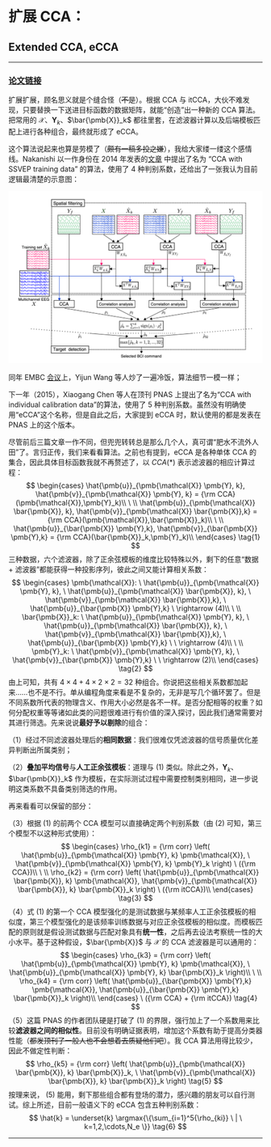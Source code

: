 # 扩展 CCA：
## Extended CCA, eCCA
***

### [论文链接][eCCA]

扩展扩展，顾名思义就是个缝合怪（~~不是~~）。根据 CCA 与 itCCA，大伙不难发现，只要替换一下送进目标函数的数据矩阵，就能“创造”出一种新的 CCA 算法。把常用的 $\pmb{\mathcal{X}}$、$\pmb{Y}_k$、$\bar{\pmb{X}}_k$ 都往里套，在滤波器计算以及后端模板匹配上进行各种组合，最终就形成了 eCCA。

这个算法说起来也算是劳模了（~~颇有一稿多投之嫌~~），我给大家缕一缕这个感情线。Nakanishi 以一作身份在 2014 年发表的[文章][ex2] 中提出了名为 “CCA with SSVEP training data” 的算法，使用了 4 种判别系数，还给出了一张我认为目前逻辑最清楚的示意图：

![eCCA示意图](eCCA.png)

同年 EMBC [会议][ex3]上，Yijun Wang 等人炒了一遍冷饭，算法细节一模一样；

下一年（2015），Xiaogang Chen 等人在顶刊 PNAS 上提出了名为“CCA with individual calibration data”的算法，使用了 5 种判别系数。虽然没有明确使用“eCCA”这个名称，但是自此之后，大家提到 eCCA 时，默认使用的都是发表在 PNAS 上的这个版本。

尽管前后三篇文章一作不同，但兜兜转转总是那么几个人，真可谓“肥水不流外人田”了。言归正传，我们来看看算法。之前也有提到，eCCA 是各种单体 CCA 的集合，因此具体目标函数我就不再赘述了，以 $CCA(*)$ 表示滤波器的相应计算过程：
$$
    \begin{cases}
        \hat{\pmb{u}}_{\pmb{\mathcal{X}} \pmb{Y}, k}, \hat{\pmb{v}}_{\pmb{\mathcal{X}} \pmb{Y}, k} = {\rm CCA}(\pmb{\mathcal{X}},\pmb{Y}_k)\\
        \ \\
        \hat{\pmb{u}}_{\pmb{\mathcal{X}} \bar{\pmb{X}}, k}, \hat{\pmb{v}}_{\pmb{\mathcal{X}} \bar{\pmb{X}},k} = {\rm CCA}(\pmb{\mathcal{X}},\bar{\pmb{X}}_k)\\
        \ \\
        \hat{\pmb{u}}_{\bar{\pmb{X}} \pmb{Y},k}, \hat{\pmb{v}}_{\bar{\pmb{X}} \pmb{Y},k} = {\rm CCA}(\bar{\pmb{X}}_k,\pmb{Y}_k)\\
    \end{cases}
    \tag{1}
$$
三种数据，六个滤波器，除了正余弦模板的维度比较特殊以外，剩下的任意“数据 + 滤波器”都能获得一种投影序列，彼此之间又能计算相关系数：
$$
    \begin{cases}
        \pmb{\mathcal{X}}: \ \hat{\pmb{u}}_{\pmb{\mathcal{X}} \pmb{Y}, k}, \ \hat{\pmb{u}}_{\pmb{\mathcal{X}} \bar{\pmb{X}}, k}, \ \hat{\pmb{v}}_{\pmb{\mathcal{X}} \bar{\pmb{X}},k}, \ \hat{\pmb{u}}_{\bar{\pmb{X}} \pmb{Y},k} \ \rightarrow (4)\\
        \ \\
        \bar{\pmb{X}}_k: \ \hat{\pmb{u}}_{\pmb{\mathcal{X}} \pmb{Y}, k}, \ \hat{\pmb{u}}_{\pmb{\mathcal{X}} \bar{\pmb{X}}, k}, \ \hat{\pmb{v}}_{\pmb{\mathcal{X}} \bar{\pmb{X}},k}, \ \hat{\pmb{u}}_{\bar{\pmb{X}} \pmb{Y},k} \ \ \rightarrow (4)\\
        \ \\
        \pmb{Y}_k: \ \hat{\pmb{v}}_{\pmb{\mathcal{X}} \pmb{Y}, k}, \ \hat{\pmb{v}}_{\bar{\pmb{X}} \pmb{Y},k} \ \ \rightarrow (2)\\
    \end{cases}
    \tag{2}
$$
由上可知，共有 $4 \times 4 + 4 \times 2 \times 2 = 32$ 种组合。你说把这些相关系数都加起来……也不是不行。单从编程角度来看是不复杂的，无非是写几个循环罢了。但是不同系数所代表的物理含义、作用大小必然是各不一样。是否分配相等的权重？如何分配权重等等诸如此类的问题很难进行有价值的深入探讨，因此我们通常需要对其进行筛选。先来说说**最好予以剔除**的组合：

（1）经过不同滤波器处理后的**相同数据**：我们很难仅凭滤波器的信号质量优化差异判断出所属类别；

（2）**叠加平均信号**与**人工正余弦模板**：道理与 (1) 类似。除此之外，$\pmb{Y}_k$、$\bar{\pmb{X}}_k$ 作为模板，在实际测试过程中需要控制类别相同，进一步说明这类系数不具备类别筛选的作用。

再来看看可以保留的部分：

（3）根据 (1) 的前两个 CCA 模型可以直接确定两个判别系数（由 (2) 可知，第三个模型不以这种形式使用）：
$$
    \begin{cases}
        \rho_{k1} = {\rm corr} \left( \hat{\pmb{u}}_{\pmb{\mathcal{X}} \pmb{Y}, k} \pmb{\mathcal{X}}, \ \hat{\pmb{v}}_{\pmb{\mathcal{X}} \pmb{Y}, k} \pmb{Y}_k \right) \ ({\rm CCA})\\
        \ \\
        \rho_{k2} = {\rm corr} \left( \hat{\pmb{u}}_{\pmb{\mathcal{X}} \bar{\pmb{X}}, k} \pmb{\mathcal{X}}, \hat{\pmb{v}}_{\pmb{\mathcal{X}} \bar{\pmb{X}}, k} \bar{\pmb{X}}_k \right) \ ({\rm itCCA})\\
    \end{cases}
    \tag{3}
$$
（4）式 (1) 的第一个 CCA 模型强化的是测试数据与某频率人工正余弦模板的相似度，第三个模型强化的是该频率训练数据与对应正余弦模板的相似度。而模板匹配的原则就是假设测试数据与匹配对象具有**统一性**，之后再去设法考察统一性的大小水平。基于这种假设，$\bar{\pmb{X}}$ 与 $\pmb{\mathcal{X}}$ 的 CCA 滤波器是可以通用的：
$$
    \begin{cases}
        \rho_{k3} = {\rm corr} \left( \hat{\pmb{u}}_{\pmb{\mathcal{X}} \pmb{Y}, k} \pmb{\mathcal{X}}, \ \hat{\pmb{u}}_{\pmb{\mathcal{X}} \pmb{Y}, k} \bar{\pmb{X}}_k \right)\\
        \ \\
        \rho_{k4} = {\rm corr} \left( \hat{\pmb{u}}_{\bar{\pmb{X}} \pmb{Y},k} \pmb{\mathcal{X}}, \hat{\pmb{u}}_{\bar{\pmb{X}} \pmb{Y},k} \bar{\pmb{X}}_k \right)\\
    \end{cases} \ ({\rm CCA} + {\rm itCCA})
    \tag{4}
$$
（5）这篇 PNAS 的作者团队硬是打破了 (1) 的界限，强行加上了一个系数用来比较**滤波器之间的相似性**。目前没有明确证据表明，增加这个系数有助于提高分类器性能（~~都发顶刊了一般人也不会想着去质疑他们吧~~）。我 CCA 算法用得比较少，因此不做定性判断：
$$
    \rho_{k5} = {\rm corr} \left( \hat{\pmb{u}}_{\pmb{\mathcal{X}} \bar{\pmb{X}}, k} \bar{\pmb{X}}_k, \ \hat{\pmb{v}}_{\pmb{\mathcal{X}} \bar{\pmb{X}}, k} \bar{\pmb{X}}_k \right)
    \tag{5}
$$
按理来说， (5) 能用，剩下那些组合都有登场的潜力，感兴趣的朋友可以自行测试。综上所述，目前一般语义下的 eCCA 包含五种判别系数：
$$
    \hat{k} = \underset{k} \argmax{\{\sum_{i=1}^5{\rho_{ki}} \ | \ k=1,2,\cdots,N_e \}}
    \tag{6}
$$
***

[ex2]: https://www.worldscientific.com/doi/abs/10.1142/S0129065714500191
[ex3]: http://ieeexplore.ieee.org/document/6944263/
[eCCA]: http://www.pnas.org/lookup/doi/10.1073/pnas.1508080112